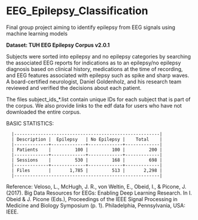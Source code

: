 # EEG_Epilepsy_Classification
Final group project aiming to identify epilepsy from EEG signals using machine learning models 

**Dataset:  TUH EEG Epilepsy Corpus v2.0.1**

Subjects were sorted into epilepsy and no epilepsy categories by searching
the associated EEG reports for indications as to an epilepsy/no epilepsy 
diagnosis based on clinical history, medications at the time of recording, 
and EEG features associated with epilepsy such as spike and sharp waves.
A board-certified neurologist, Daniel Goldenholz, and his research team
reviewed and verified the decisions about each patient.

The files subject_ids_*.list contain unique IDs for each subject that is
part of the corpus. We also provide links to the edf data for users who
have not downloaded the entire corpus.

BASIC STATISTICS:
```
  |-------------------------------------------------------|
  | Description |  Epilepsy   | No Epilepsy |    Total    |
  |-------------+-------------+-------------+-------------|
  | Patients    |         100 |         100 |         200 |
  |-------------+-------------+-------------+-------------|
  | Sessions    |         530 |         168 |         698 |
  |-------------+-------------+-------------+-------------|
  | Files       |       1,785 |         513 |       2,298 |
  |-------------------------------------------------------|
```
Reference: Veloso, L., McHugh, J. R., von Weltin, E., Obeid, I., & Picone,
 J. (2017). Big Data Resources for EEGs: Enabling Deep Learning
 Research. In I. Obeid & J. Picone (Eds.), Proceedings of the IEEE
 Signal Processing in Medicine and Biology Symposium
 (p. 1). Philadelphia, Pennsylvania, USA: IEEE.
